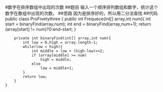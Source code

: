 #数字在排序数组中出现的次数
##题目
输入一个顺序排列数组和数字，统计这个数字在数组中出现的次数。
##思路
因为是排序好的，所以用二分法查找
##代码
    public class ProFivetythree {
        public int Frequece(int[] array,int num){
            int start = binaryFind(array,num);
            int end = binaryFind(array,num+1);
            return (array[start] != num)?0:end-start;
        }
    
        private int binaryFind(int[] array,int num){
            int low = 0,high = array.length-1;
            while(low < high){
                int middle = low + (high-low)>>2;
                if (array[middle] >= num)
                    high = middle;
                else
                    low = middle+1;
            }
            return low;
        }
    }